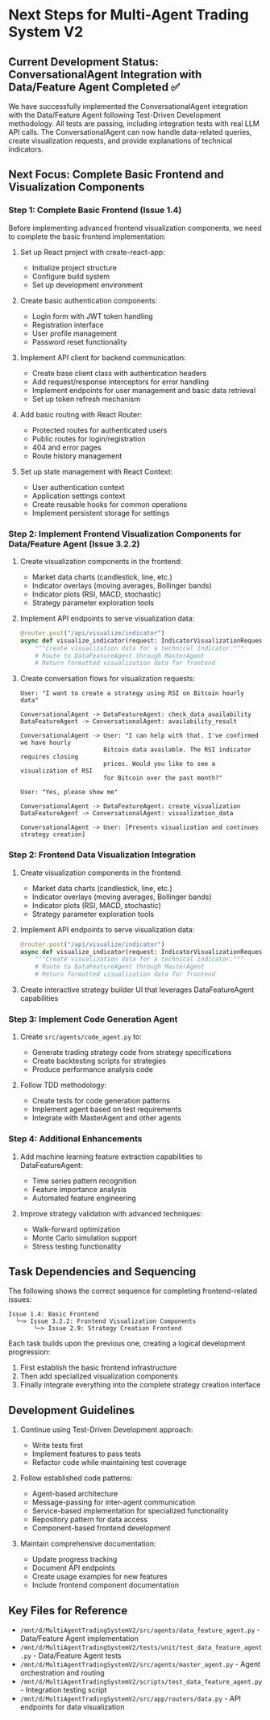 # Next Steps for Multi-Agent Trading System V2

## Current Development Status: ConversationalAgent Integration with Data/Feature Agent Completed ✅

We have successfully implemented the ConversationalAgent integration with the Data/Feature Agent following Test-Driven Development methodology. All tests are passing, including integration tests with real LLM API calls. The ConversationalAgent can now handle data-related queries, create visualization requests, and provide explanations of technical indicators.

## Next Focus: Complete Basic Frontend and Visualization Components

### Step 1: Complete Basic Frontend (Issue 1.4)

Before implementing advanced frontend visualization components, we need to complete the basic frontend implementation:

1. Set up React project with create-react-app:
   - Initialize project structure
   - Configure build system
   - Set up development environment

2. Create basic authentication components:
   - Login form with JWT token handling
   - Registration interface
   - User profile management
   - Password reset functionality

3. Implement API client for backend communication:
   - Create base client class with authentication headers
   - Add request/response interceptors for error handling
   - Implement endpoints for user management and basic data retrieval
   - Set up token refresh mechanism

4. Add basic routing with React Router:
   - Protected routes for authenticated users
   - Public routes for login/registration
   - 404 and error pages
   - Route history management

5. Set up state management with React Context:
   - User authentication context
   - Application settings context
   - Create reusable hooks for common operations
   - Implement persistent storage for settings

### Step 2: Implement Frontend Visualization Components for Data/Feature Agent (Issue 3.2.2)

1. Create visualization components in the frontend:
   - Market data charts (candlestick, line, etc.)
   - Indicator overlays (moving averages, Bollinger bands)
   - Indicator plots (RSI, MACD, stochastic)
   - Strategy parameter exploration tools

2. Implement API endpoints to serve visualization data:
   ```python
   @router.post("/api/visualize/indicator")
   async def visualize_indicator(request: IndicatorVisualizationRequest):
       """Create visualization data for a technical indicator."""
       # Route to DataFeatureAgent through MasterAgent
       # Return formatted visualization data for frontend
   ```

3. Create conversation flows for visualization requests:
   ```
   User: "I want to create a strategy using RSI on Bitcoin hourly data"
   
   ConversationalAgent -> DataFeatureAgent: check_data_availability
   DataFeatureAgent -> ConversationalAgent: availability_result
   
   ConversationalAgent -> User: "I can help with that. I've confirmed we have hourly 
                          Bitcoin data available. The RSI indicator requires closing 
                          prices. Would you like to see a visualization of RSI 
                          for Bitcoin over the past month?"
   
   User: "Yes, please show me"
   
   ConversationalAgent -> DataFeatureAgent: create_visualization
   DataFeatureAgent -> ConversationalAgent: visualization_data
   
   ConversationalAgent -> User: [Presents visualization and continues strategy creation]
   ```

### Step 2: Frontend Data Visualization Integration

1. Create visualization components in the frontend:
   - Market data charts (candlestick, line, etc.)
   - Indicator overlays (moving averages, Bollinger bands)
   - Indicator plots (RSI, MACD, stochastic)
   - Strategy parameter exploration tools

2. Implement API endpoints to serve visualization data:
   ```python
   @router.post("/api/visualize/indicator")
   async def visualize_indicator(request: IndicatorVisualizationRequest):
       """Create visualization data for a technical indicator."""
       # Route to DataFeatureAgent through MasterAgent
       # Return formatted visualization data for frontend
   ```

3. Create interactive strategy builder UI that leverages DataFeatureAgent capabilities

### Step 3: Implement Code Generation Agent

1. Create `src/agents/code_agent.py` to:
   - Generate trading strategy code from strategy specifications
   - Create backtesting scripts for strategies
   - Produce performance analysis code

2. Follow TDD methodology:
   - Create tests for code generation patterns
   - Implement agent based on test requirements
   - Integrate with MasterAgent and other agents

### Step 4: Additional Enhancements

1. Add machine learning feature extraction capabilities to DataFeatureAgent:
   - Time series pattern recognition
   - Feature importance analysis
   - Automated feature engineering

2. Improve strategy validation with advanced techniques:
   - Walk-forward optimization
   - Monte Carlo simulation support
   - Stress testing functionality

## Task Dependencies and Sequencing

The following shows the correct sequence for completing frontend-related issues:

```
Issue 1.4: Basic Frontend
  └─> Issue 3.2.2: Frontend Visualization Components
       └─> Issue 2.9: Strategy Creation Frontend
```

Each task builds upon the previous one, creating a logical development progression:
1. First establish the basic frontend infrastructure
2. Then add specialized visualization components
3. Finally integrate everything into the complete strategy creation interface

## Development Guidelines

1. Continue using Test-Driven Development approach:
   - Write tests first
   - Implement features to pass tests
   - Refactor code while maintaining test coverage

2. Follow established code patterns:
   - Agent-based architecture 
   - Message-passing for inter-agent communication
   - Service-based implementation for specialized functionality
   - Repository pattern for data access
   - Component-based frontend development

3. Maintain comprehensive documentation:
   - Update progress tracking
   - Document API endpoints
   - Create usage examples for new features
   - Include frontend component documentation

## Key Files for Reference

- `/mnt/d/MultiAgentTradingSystemV2/src/agents/data_feature_agent.py` - Data/Feature Agent implementation
- `/mnt/d/MultiAgentTradingSystemV2/tests/unit/test_data_feature_agent.py` - Data/Feature Agent tests
- `/mnt/d/MultiAgentTradingSystemV2/src/agents/master_agent.py` - Agent orchestration and routing
- `/mnt/d/MultiAgentTradingSystemV2/scripts/test_data_feature_agent.py` - Integration testing script
- `/mnt/d/MultiAgentTradingSystemV2/src/app/routers/data.py` - API endpoints for data visualization